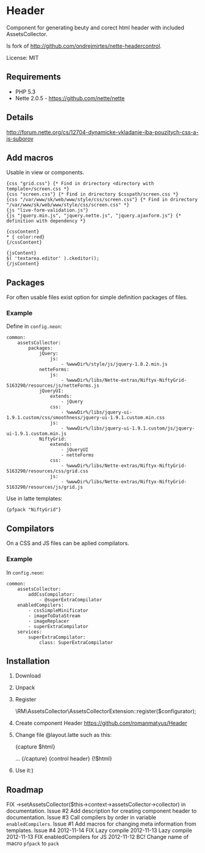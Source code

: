 Header
=========
Component for generating beuty and corect html header with included AssetsCollector.

Is fork of http://github.com/ondrejmirtes/nette-headercontrol.

License: MIT

Requirements
------------
- PHP 5.3
- Nette 2.0.5 - https://github.com/nette/nette

Details
-------
http://forum.nette.org/cs/12704-dynamicke-vkladanie-iba-pouzitych-css-a-js-suborov

Add macros
----------
Usable in view or components.

    {css "grid.css"} {* Find in drirectory <directory with template>/screen.css *}
    {css "screen.css"} {* Find in drirectory $csspath/screen.css *}
    {css "/var/www/sk/web/www/style/css/screen.css"} {* Find in drirectory "/var/www/sk/web/www/style/css/screen.css" *}
    {js "live-form-validation.js"}
    {js "jquery.min.js", "jquery.nette.js", "jquery.ajaxform.js"} {* definition with dependency *}

    {cssContent}
    * { color:red}
    {/cssContent}

    {jsContent}
    $( 'textarea.editor' ).ckeditor();
    {/jsContent}

Packages
-----------
For often usable files exist option for simple definition packages of files.

### Example

Define in `config.neon`:

    common:
    	assetsCollector:
    		packages:
    			jQuery:
    				js:
    					- %wwwDir%/style/js/jquery-1.8.2.min.js
    			netteForms:
    				js:
    					- %wwwDir%/libs/Nette-extras/Niftyx-NiftyGrid-5163290/resources/js/netteForms.js
    			jQueryUI:
    				extends:
    					- jQuery
    				css:
    					- %wwwDir%/libs/jquery-ui-1.9.1.custom/css/smoothness/jquery-ui-1.9.1.custom.min.css
    				js:
    					- %wwwDir%/libs/jquery-ui-1.9.1.custom/js/jquery-ui-1.9.1.custom.min.js
    			NiftyGrid:
    				extends:
    					- jQueryUI
    					- netteForms
    				css:
    					- %wwwDir%/libs/Nette-extras/Niftyx-NiftyGrid-5163290/resources/css/grid.css
    				js:
    					- %wwwDir%/libs/Nette-extras/Niftyx-NiftyGrid-5163290/resources/js/grid.js

Use in latte templates:

    {pfpack "NiftyGrid"}

Compilators
-----------
On a CSS and JS files can be aplied compilators.

### Example

In `config.neon`:

    common:
		assetsCollector:
			addCssCompilator:
				- @superExtraCompilator
		enabledCompilers:
			- cssSimpleMinificator
			- imageToDataStream
			- imageReplacer
			- superExtraCompilator
		services:
			superExtraCompilator:
				class: SuperExtraCompilator

Installation
-----------
1) Download

2) Unpack

3) Register

    \RM\AssetsCollector\AssetsCollectorExtension::register($configurator);

4) Create component Header https://github.com/romanmatyus/Header

5) Change file @layout.latte such as this:

    {capture $html}
    <body>
    ...
    </body>
    </html>
    {/capture}
    {control header}
    {!$html}

6) Use it:)

Roadmap
-------
FIX ->setAssetsCollector($this->context->assetsCollector->collector) in documentation. Issue #2
Add description for creating component header to documentation. Issue #3
Call compilers by order in variable `enabledCompilers`. Issue #1
Add macros for changing meta information from templates. Issue #4
2012-11-14		FIX Lazy compile
2012-11-13		Lazy compile
2012-11-13		FIX enabledCompilers for JS
2012-11-12	BC!	Change name of macro `pfpack` to `pack`
